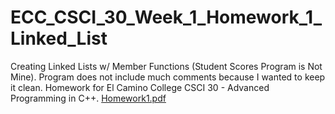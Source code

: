 # ECC_CSCI_30_Week_1_Homework_1_Linked_List
Creating Linked Lists w/ Member Functions (Student Scores Program is Not Mine). Program does not include much comments because I wanted to keep it clean. Homework for El Camino College CSCI 30 - Advanced Programming in C++.
[Homework1.pdf](https://github.com/user-attachments/files/17053630/Homework1.pdf)
